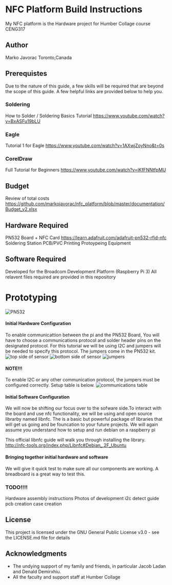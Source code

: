 # NFC Platform Build Instructions
My NFC platform is the Hardware project for Humber Collage course CENG317

## Author
Marko Javorac
Toronto,Canada

## Prerequistes
Due to the nature of this guide, a few skills will be required that are beyond the scope of this guide. A few helpful links are provided below to help you.

### Soldering
How to Solder / Soldering Basics Tutorial https://www.youtube.com/watch?v=BxASFu19bLU 
### Eagle
Tutorial 1 for Eagle https://www.youtube.com/watch?v=1AXwjZoyNno&t=0s
### CorelDraw
Full Tutorial for Beginners https://www.youtube.com/watch?v=iKfFNNtfpMU

## Budget
Review of total costs
https://github.com/markojavorac/nfc_platform/blob/master/documentation/Budget_v2.xlsx

## Hardware Required
PN532 Board + NFC Card https://learn.adafruit.com/adafruit-pn532-rfid-nfc
Soldering Station
PCB/PVC Printing
Protoypeing Equipment


## Software Required 
Developed for the Broadcom Development Platform (Raspberry Pi 3)
All relavent files required are provided in this repository

# Prototyping
![PN532](https://cdn-shop.adafruit.com/970x728/364-05.jpg)

#### Initial Hardware Configuration
To enable communicattion between the pi and the PN532 Board, You will have to choose a communications protocol and solder header pins on the designated protocol. For this tutorial we will be using I2C and jumpers will be needed to specify this protocol. The jumpers come in the PN532 kit.
![top side of sensor](https://github.com/markojavorac/nfc_platform/blob/master/resources/sensor_pin2.JPG)
![bottom side of sensor](https://github.com/markojavorac/nfc_platform/blob/master/resources/sensor_pin1.JPG)
![jumpers](https://github.com/markojavorac/nfc_platform/blob/master/resources/sensor_jumper.JPG)
#### NOTE!!!
To enable I2C or any other communication protocol, the jumpers must be configured correctly. Setup table is below.
![communications table](https://github.com/markojavorac/nfc_platform/blob/master/resources/i2c_config.png)

#### Initial Software Configuration
We will now be shifting our focus over to the sofware side.To interact with the board and use nfc functionality, we will be using and open source librarby named libnfc. The is a basic but powerful package of libraries that will get us going and be founcation to your future projects. We will again assume you understand how to setup and run debian on a raspberry pi

This official libnfc guide will walk you through installing the library.
http://nfc-tools.org/index.php/Libnfc#Debian_.2F_Ubuntu

#### Bringing together initial hardware and software
We will give it quick test to make sure all our components are working. A breadboard is a great way to test this.

### TODO!!!! 
Hardware assembly instructions
Photos of development
i2c detect guide
pcb creation
case creation



## License
This project is licensed under the GNU General Public License v3.0 - see the LICENSE.md file for details

## Acknowledgments
- The undying support of my family and friends, in particular Jacob Ladan and Denald Demirxhiu. 
- All the faculty and support staff at Humber Collage
